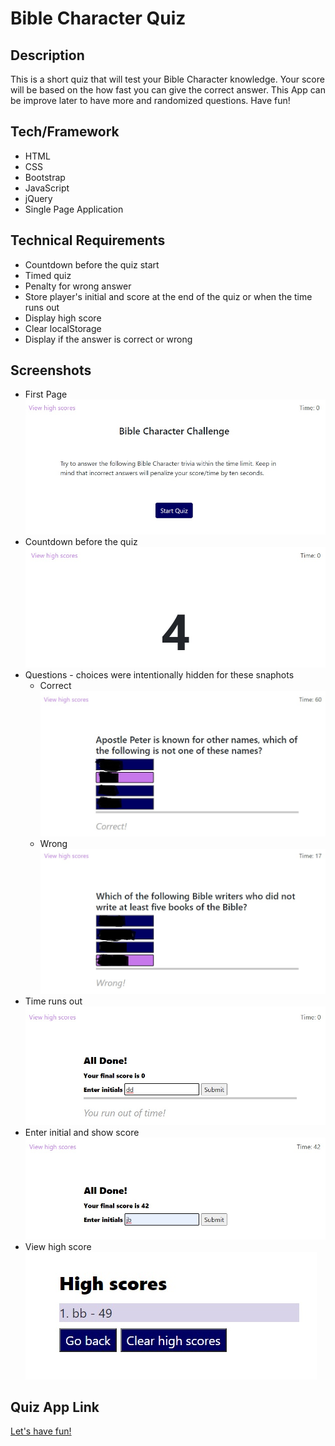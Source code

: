 # Bible Character Quiz

## Description
This is a short quiz that will test your Bible Character knowledge. Your score will be based on the how fast you can give the correct answer. This App can be improve later to have more and randomized questions. Have fun!

## Tech/Framework
* HTML
* CSS
* Bootstrap
* JavaScript
* jQuery
* Single Page Application

## Technical Requirements
* Countdown before the quiz start
* Timed quiz
* Penalty for wrong answer
* Store player's initial and score at the end of the quiz or when the time runs out
* Display high score
* Clear localStorage
* Display if the answer is correct or wrong

## Screenshots
* First Page <br/> ![Page 1](./assets/images/start-page.jpg)
* Countdown before the quiz <br/> ![Countdown](./assets/images/countdown.jpg)
* Questions - choices were intentionally hidden for these snaphots
    - Correct <br/> ![Correct Answer](./assets/images/correct-answer.jpg)
    - Wrong <br/> ![Wrong Answer](./assets/images/wrong-answer.jpg)
* Time runs out <br/> ![Out of Time](./assets/images/time-runs-out.jpg)
* Enter initial and show score <br/> ![Your Score](./assets/images/your-score.jpg)
* View high score <br/> ![High Score](./assets/images/high-score.jpg)

## Quiz App Link
[Let's have fun!](https://jojobautistaum.github.io/bible-character-quiz/)
